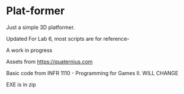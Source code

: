 # Plat-former

Just a simple 3D platformer. 
  
  Updated For Lab 6,  most scripts are for reference-

  A work in progress
  
  Assets from https://quaternius.com
    
  Basic code from INFR 1110 - Programming for Games II. WILL CHANGE
  
  EXE is in zip
